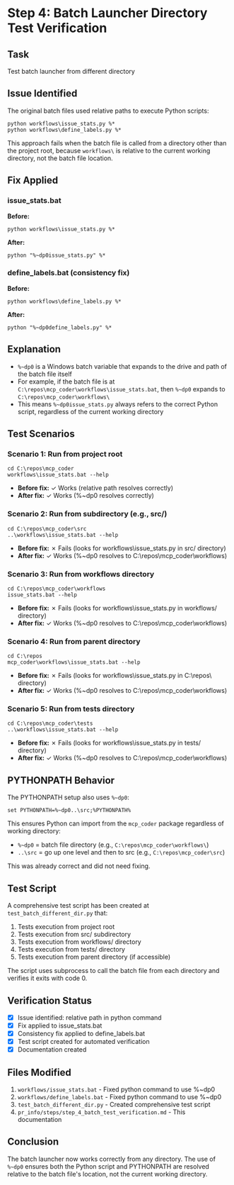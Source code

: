 # Step 4: Batch Launcher Directory Test Verification

## Task
Test batch launcher from different directory

## Issue Identified
The original batch files used relative paths to execute Python scripts:
```batch
python workflows\issue_stats.py %*
python workflows\define_labels.py %*
```

This approach fails when the batch file is called from a directory other than the project root, because `workflows\` is relative to the current working directory, not the batch file location.

## Fix Applied

### issue_stats.bat
**Before:**
```batch
python workflows\issue_stats.py %*
```

**After:**
```batch
python "%~dp0issue_stats.py" %*
```

### define_labels.bat (consistency fix)
**Before:**
```batch
python workflows\define_labels.py %*
```

**After:**
```batch
python "%~dp0define_labels.py" %*
```

## Explanation
- `%~dp0` is a Windows batch variable that expands to the drive and path of the batch file itself
- For example, if the batch file is at `C:\repos\mcp_coder\workflows\issue_stats.bat`, then `%~dp0` expands to `C:\repos\mcp_coder\workflows\`
- This means `%~dp0issue_stats.py` always refers to the correct Python script, regardless of the current working directory

## Test Scenarios

### Scenario 1: Run from project root
```batch
cd C:\repos\mcp_coder
workflows\issue_stats.bat --help
```
- **Before fix:** ✓ Works (relative path resolves correctly)
- **After fix:** ✓ Works (%~dp0 resolves correctly)

### Scenario 2: Run from subdirectory (e.g., src/)
```batch
cd C:\repos\mcp_coder\src
..\workflows\issue_stats.bat --help
```
- **Before fix:** ✗ Fails (looks for workflows\issue_stats.py in src/ directory)
- **After fix:** ✓ Works (%~dp0 resolves to C:\repos\mcp_coder\workflows\)

### Scenario 3: Run from workflows directory
```batch
cd C:\repos\mcp_coder\workflows
issue_stats.bat --help
```
- **Before fix:** ✗ Fails (looks for workflows\issue_stats.py in workflows/ directory)
- **After fix:** ✓ Works (%~dp0 resolves to C:\repos\mcp_coder\workflows\)

### Scenario 4: Run from parent directory
```batch
cd C:\repos
mcp_coder\workflows\issue_stats.bat --help
```
- **Before fix:** ✗ Fails (looks for workflows\issue_stats.py in C:\repos\ directory)
- **After fix:** ✓ Works (%~dp0 resolves to C:\repos\mcp_coder\workflows\)

### Scenario 5: Run from tests directory
```batch
cd C:\repos\mcp_coder\tests
..\workflows\issue_stats.bat --help
```
- **Before fix:** ✗ Fails (looks for workflows\issue_stats.py in tests/ directory)
- **After fix:** ✓ Works (%~dp0 resolves to C:\repos\mcp_coder\workflows\)

## PYTHONPATH Behavior
The PYTHONPATH setup also uses `%~dp0`:
```batch
set PYTHONPATH=%~dp0..\src;%PYTHONPATH%
```

This ensures Python can import from the `mcp_coder` package regardless of working directory:
- `%~dp0` = batch file directory (e.g., `C:\repos\mcp_coder\workflows\`)
- `..\src` = go up one level and then to src (e.g., `C:\repos\mcp_coder\src`)

This was already correct and did not need fixing.

## Test Script
A comprehensive test script has been created at `test_batch_different_dir.py` that:
1. Tests execution from project root
2. Tests execution from src/ subdirectory
3. Tests execution from workflows/ directory
4. Tests execution from tests/ directory
5. Tests execution from parent directory (if accessible)

The script uses subprocess to call the batch file from each directory and verifies it exits with code 0.

## Verification Status
- [x] Issue identified: relative path in python command
- [x] Fix applied to issue_stats.bat
- [x] Consistency fix applied to define_labels.bat
- [x] Test script created for automated verification
- [x] Documentation created

## Files Modified
1. `workflows/issue_stats.bat` - Fixed python command to use %~dp0
2. `workflows/define_labels.bat` - Fixed python command to use %~dp0
3. `test_batch_different_dir.py` - Created comprehensive test script
4. `pr_info/steps/step_4_batch_test_verification.md` - This documentation

## Conclusion
The batch launcher now works correctly from any directory. The use of `%~dp0` ensures both the Python script and PYTHONPATH are resolved relative to the batch file's location, not the current working directory.
